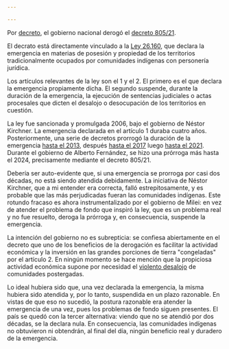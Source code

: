 ```yaml
---

---
```


Por
[decreto](https://www.boletinoficial.gob.ar/detalleAviso/primera/317918/20241210),
el gobierno nacional derogó el [decreto
805/21](https://www.boletinoficial.gob.ar/detalleAviso/primera/253065/20211118).

El decrato está directamente vinculado a la [Ley
26.160](https://www.argentina.gob.ar/normativa/nacional/122499/texto), que
declara la emergencia en materias de posesión y propiedad de los territorios
tradicionalmente ocupados por comunidades indígenas con personería jurídica.

Los artículos relevantes de la ley son el 1 y el 2. El primero es el que
declara la emergencia propiamente dicha. El segundo suspende, durante la
duración de la emergencia, la ejecución de sentencias judiciales o actas
procesales que dicten el desalojo o desocupación de los territorios en
cuestión.

La ley fue sancionada y promulgada 2006, bajo el gobierno de Néstor Kirchner.
La emergencia declarada en el artículo 1 duraba cuatro años. Posteriormente,
una serie de decretos prorrogó la duración de la emergencia 
[hasta el
2013](https://www.argentina.gob.ar/normativa/nacional/ley-26554-2009-161400),
después [hasta el 2017](https://www.argentina.gob.ar/normativa/nacional/ley-26894-2013-221176)
luego [hasta el
2021](https://www.argentina.gob.ar/normativa/nacional/ley-27400-2017-291497).
Durante el gobierno de Alberto Fernández, se hizo una prórroga más hasta el
2024, precisamente mediante el decreto 805/21.

Debería ser auto-evidente que, si una emergencia se prorroga por casi dos
décadas, no está siendo atendida debidamente. La iniciativa de Néstor Kirchner,
que a mi entender era correcta, falló estrepitosamente, y es probable que las
más perjudicadas fueran las comunidades indígenas. Este rotundo fracaso es
ahora instrumentalizado por el gobierno de Milei: en vez de atender el problema
de fondo que inspiró la ley, que es un problema real y no fue resuelto, deroga
la prórroga y, en consecuencia, suspende la emergencia. 

La intención del gobierno no es subrepticia: se confiesa abiertamente en el
decreto que uno de los beneficios de la derogación es facilitar la actividad
económica y la inversión en las grandes porciones de tierra "congeladas" por el
artículo 2. En ningún momento se hace mención que la propiciosa actividad económica 
supone por necesidad el [violento desalojo](https://www.infobae.com/politica/2024/12/10/el-gobierno-derogo-un-decreto-clave-y-finalizo-la-emergencia-en-tierras-indigenas/) de comunidades 
postergadas.

Lo ideal hubiera sido que, una vez declarada la emergencia, la misma hubiera
sido atendida y, por lo tanto, suspendida en un plazo razonable. En vistas de
que eso no sucedió, la postura razonable era atender la emergencia de una vez,
pues los problemas de fondo siguen presentes. El país se quedó con la tercer
alternativa: viendo que no se atendió por dos décadas, se la declara nula.
En consecuencia, las comunidades indígenas no obtuvieron ni obtendrán, al final
del día, ningún beneficio real y duradero de la emergencia.























